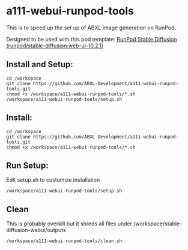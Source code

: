 # a111-webui-runpod-tools

This is to speed up the set up of ABXL image generation on RunPod.

Designed to be used with this pod template: [RunPod Stable Diffusion (runpod/stable-diffusion:web-ui-10.2.1)](https://www.runpod.io/console/gpu-cloud?template=runpod-stable)

## Install and Setup:
```
cd /workspace
git clone https://github.com/ABXL-Development/a111-webui-runpod-tools.git
chmod +x /workspace/a111-webui-runpod-tools/*.sh
/workspace/a111-webui-runpod-tools/setup.sh
```

## Install:
```
cd /workspace
git clone https://github.com/ABXL-Development/a111-webui-runpod-tools.git
chmod +x /workspace/a111-webui-runpod-tools/*.sh
```

## Run Setup:
Edit setup.sh to customize installation
```
/workspace/a111-webui-runpod-tools/setup.sh
```

## Clean
This is probably overkill but it shreds all files under /workspace/stable-diffusion-webui/outputs
```
/workspace/a111-webui-runpod-tools/clean.sh
```
